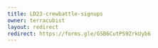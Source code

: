 ```yaml
---
title: LD23-crewbattle-signups
owner: terracubist
layout: redirect
redirect: https://forms.gle/GSB6CutPS9ZrkUyb6
---
```

